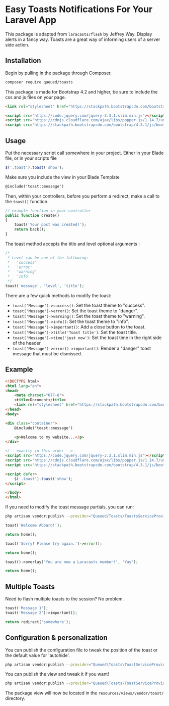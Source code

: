 # Easy Toasts Notifications For Your Laravel App

This package is adapted from ```laracasts/flash``` by Jeffrey Way.
Display alerts in a fancy way. Toasts are a great way of informing users of a server side action. 

## Installation

Begin by pulling in the package through Composer.

```bash
composer require queued/toasts
```

This package is made for Bootstrap 4.2 and higher, be sure to include the css and js files on your page.

```html
<link rel="stylesheet" href="https://stackpath.bootstrapcdn.com/bootstrap/4.3.1/css/bootstrap.min.css">
```

```html
<script src="https://code.jquery.com/jquery-3.3.1.slim.min.js"></script>
<script src="https://cdnjs.cloudflare.com/ajax/libs/popper.js/1.14.7/umd/popper.min.js"></script>
<script src="https://stackpath.bootstrapcdn.com/bootstrap/4.3.1/js/bootstrap.min.js"></script>
```

## Usage

Put the necessary script call somewhere in your project. Either in your Blade file, or in your scripts file

```javascript
$('.toast').toast('show');
```

Make sure you include the view in your Blade Template

```html
@include('toast::message')
```

Then, within your controllers, before you perform a redirect, make a call to the `toast()` function.

```php
// example function in your controller
public function create()
{
    toast('Your post was created!');
    return back();
}
```

The toast method accepts the title and level optional arguments :

```php
/*
 * Level can be one of the following:
 *   'success'
 *   'error'
 *   'warning'
 *   'info'
 */
toast('message', 'level', 'title');
```

There are a few quick methods to modify the toast:

- `toast('Message')->success()`: Set the toast theme to "success".
- `toast('Message')->error()`: Set the toast theme to "danger".
- `toast('Message')->warning()`: Set the toast theme to "warning".
- `toast('Message')->info()`: Set the toast theme to "info".
- `toast('Message')->important()`: Add a close button to the toast.
- `toast('Message')->title('Toast title')`: Set the toast title.
- `toast('Message')->time('just now')`: Set the toast time in the right side of the header
- `toast('Message')->error()->important()`: Render a "danger" toast message that must be dismissed.

## Example

```html
<!DOCTYPE html>
<html lang="en">
<head>
    <meta charset="UTF-8">
    <title>Document</title>
    <link rel="stylesheet" href="https://stackpath.bootstrapcdn.com/bootstrap/4.3.1/css/bootstrap.min.css">
</head>
<body>

<div class="container">
    @include('toast::message')

    <p>Welcome to my website...</p>
</div>

<!-- exactly in this order -->
<script src="https://code.jquery.com/jquery-3.3.1.slim.min.js"></script>
<script src="https://cdnjs.cloudflare.com/ajax/libs/popper.js/1.14.7/umd/popper.min.js"></script>
<script src="https://stackpath.bootstrapcdn.com/bootstrap/4.3.1/js/bootstrap.min.js"></script>

<script defer>
    $('.toast').toast('show');
</script>

</body>
</html>
```

If you need to modify the toast message partials, you can run:

```bash
php artisan vendor:publish --provider="Queued/Toasts/ToastsServiceProvider"
```

```php
toast('Welcome Aboard!');

return home();
```

```php
toast('Sorry! Please try again.')->error();

return home();
```

```php
toast()->overlay('You are now a Laracasts member!', 'Yay');

return home();
```

## Multiple Toasts

Need to flash multiple toasts to the session? No problem.

```php
toast('Message 1');
toast('Message 2')->important();

return redirect('somewhere');
```

## Configuration & personalization

You can publish the configuration file to tweak the position of the toast or the default value for 'autohide'.
```bash
php artisan vendor:publish --provider="Queued\Toasts\ToastServiceProvider" --tag="config"
```

You can publish the view and tweak it if you want!

```bash
php artisan vendor:publish --provider="Queued\Toasts\ToastServiceProvider" --tag="views"
```

The package view will now be located in the `resources/views/vendor/toast/` directory.



